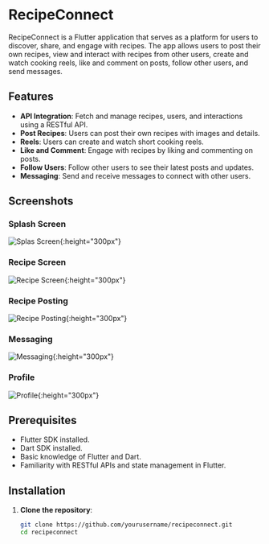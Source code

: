 # RecipeConnect

RecipeConnect is a Flutter application that serves as a platform for users to discover, share, and engage with recipes. The app allows users to post their own recipes, view and interact with recipes from other users, create and watch cooking reels, like and comment on posts, follow other users, and send messages.

## Features

- **API Integration**: Fetch and manage recipes, users, and interactions using a RESTful API.
- **Post Recipes**: Users can post their own recipes with images and details.
- **Reels**: Users can create and watch short cooking reels.
- **Like and Comment**: Engage with recipes by liking and commenting on posts.
- **Follow Users**: Follow other users to see their latest posts and updates.
- **Messaging**: Send and receive messages to connect with other users.

## Screenshots

### Splash Screen
![Splas Screen](https://github.com/Priya129/RecipeConnect/blob/main/assets/Images/recipe1.jpg){:height="300px"}

### Recipe Screen
![Recipe Screen](https://github.com/Priya129/RecipeConnect/blob/main/assets/Images/recipe2.jpg){:height="300px"}

### Recipe Posting
![Recipe Posting](https://github.com/Priya129/RecipeConnect/blob/main/assets/Images/recipe3.jpg){:height="300px"}

### Messaging
![Messaging](https://github.com/Priya129/RecipeConnect/blob/main/assets/Images/recipe4.jpg){:height="300px"}

### Profile
![Profile](screenshots/messaging.png){:height="300px"}

## Prerequisites

- Flutter SDK installed.
- Dart SDK installed.
- Basic knowledge of Flutter and Dart.
- Familiarity with RESTful APIs and state management in Flutter.

## Installation

1. **Clone the repository**:

   ```bash
   git clone https://github.com/yourusername/recipeconnect.git
   cd recipeconnect

